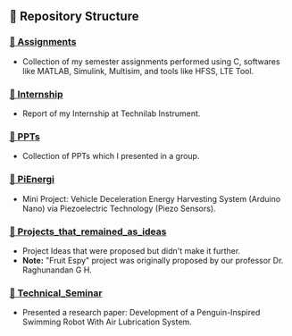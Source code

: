## 📁 Repository Structure

### [📝 Assignments](https://github.com/VarshaS-37/My_Engineering_Repo/tree/main/Assignments)  
- Collection of my semester assignments performed using C, softwares like MATLAB, Simulink, Multisim, and tools like HFSS, LTE Tool.

### [📣 Internship](https://github.com/VarshaS-37/My_Engineering_Repo/tree/main/Internship)  
- Report of my Internship at Technilab Instrument.

### [🌟 PPTs](https://github.com/VarshaS-37/My_Engineering_Repo/tree/main/PPTs)  
- Collection of PPTs which I presented in a group.

### [🔋 PiEnergi](https://github.com/VarshaS-37/My_Engineering_Repo/tree/main/PiEnergi)  
- Mini Project: Vehicle Deceleration Energy Harvesting System (Arduino Nano) via Piezoelectric Technology (Piezo Sensors).

### [💎 Projects_that_remained_as_ideas](https://github.com/VarshaS-37/My_Engineering_Repo/tree/main/Projects_that_remained_as_ideas)  
- Project Ideas that were proposed but didn't make it further.  
- **Note:** "Fruit Espy" project was originally proposed by our professor Dr. Raghunandan G H.

### [🐧 Technical_Seminar](https://github.com/VarshaS-37/My_Engineering_Repo/tree/main/Technical_Seminar)  
- Presented a research paper: Development of a Penguin-Inspired Swimming Robot With Air Lubrication System.

</details>
